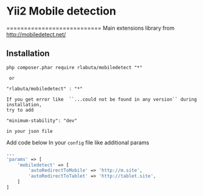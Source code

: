 # Yii2 Mobile detection
===========================
Main extensions library from http://mobiledetect.net/

Installation
------------
```
php composer.phar require rlabuta/mobiledetect "*"

 or

"rlabuta/mobiledetect" : "*"

If you get error like  ``...could not be found in any version`` during installation,
try to add

"minimum-stability": "dev"

in your json file

```

Add code below In your ``config`` file like additional params

```php
...
'params' => [
    'mobiledetect' => [
        'autoRedirectToMobile' => 'http://m.site',
        'autoRedirectToTablet' => 'http://tablet.site',
    ]
]
```
